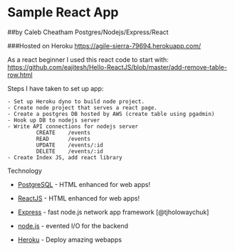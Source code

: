 # Sample React App
##by Caleb Cheatham
Postgres/Nodejs/Express/React

###Hosted on Heroku
https://agile-sierra-79694.herokuapp.com/

As a react beginner I used this react code to start with:
https://github.com/eajitesh/Hello-ReactJS/blob/master/add-remove-table-row.html

Steps I have taken to set up app:

    - Set up Heroku dyno to build node project.
    - Create node project that serves a react page.
    - Create a postgres DB hosted by AWS (create table using pgadmin)
    - Hook up DB to nodejs server 
    - Write API connections for nodejs server
             CREATE    /events
             READ      /events
             UPDATE    /events/:id
             DELETE    /events/:id
    - Create Index JS, add react library
    
Technology
* [PostgreSQL] - HTML enhanced for web apps!
* [ReactJS] - HTML enhanced for web apps!
* [Express] - fast node.js network app framework [@tjholowaychuk]
* [node.js] - evented I/O for the backend
* [Heroku] - Deploy amazing webapps

   [PostgreSQL]: <https://www.postgresql.org/>
   [ReactJS]: <https://facebook.github.io/react/>
   [express]: <http://expressjs.com>
   [node.js]: <http://nodejs.org>
   [heroku]: <http://heroku.com>
